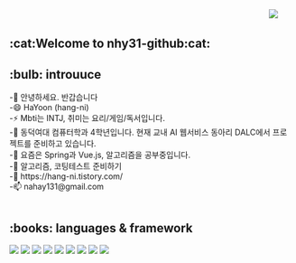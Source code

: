 <div align=right>
<a href="https://hits.seeyoufarm.com"><img src="https://hits.seeyoufarm.com/api/count/incr/badge.svg?url=https%3A%2F%2Fgithub.com%2Fnhy31&count_bg=%23E362B7&title_bg=%23969595&icon=superuser.svg&icon_color=%23E7E7E7&title=hits&edge_flat=false"/></a>
&nbsp;&nbsp;&nbsp;&nbsp;&nbsp;&nbsp;
</div>
<h2>:cat:Welcome to nhy31-github:cat: <br></h2>

<h2>:bulb: introuuce</h2>
-👯 안녕하세요. 반갑습니다 <br>
-😄 HaYoon (hang-ni) <br>
-⚡ Mbti는 INTJ, 취미는 요리/게임/독서입니다. <br>
-🔭 동덕여대 컴퓨터학과 4학년입니다. 현재 교내 AI 웹서비스 동아리 DALC에서 프로젝트를 준비하고 있습니다.<br>
-🌱 요즘은 Spring과 Vue.js, 알고리즘을 공부중입니다. <br>
-🤔 알고리즘, 코팅테스트 준비하기 <br>
-💬 https://hang-ni.tistory.com/ <br>
-📫 nahay131@gmail.com <br><br>
  
<h2>:books: languages & framework</h2>
<p>
<img src="https://img.shields.io/badge/Android-3DDC84?style=flat-square&logo=Android&logoColor=white"/>
<img src="https://img.shields.io/badge/Java-007396?style=flat-square&logo=Java&logoColor=white"/>
<img src="https://img.shields.io/badge/JavaScript-F7DF1E?style=flat-square&logo=JavaScript&logoColor=white"/>
<img src="https://img.shields.io/badge/HTML5-E34F26?style=flat-square&logo=HTML5&logoColor=white"/>
<img src="https://img.shields.io/badge/CSS3-1572B6?style=flat-square&logo=CSS3&logoColor=white"/>
<img src="https://img.shields.io/badge/Spring-6DB33F?style=flat-square&logo=Spring&logoColor=white"/>
<img src="https://img.shields.io/badge/Spring Boot-1572B6?style=flat-square&logo=Spring Boot&logoColor=white"/>
<img src="https://img.shields.io/badge/C-A8B9CC?style=flat-square&logo=C&logoColor=white"/>
<img src="https://img.shields.io/badge/Oracle-F80000?style=flat-square&logo=Oracle&logoColor=white"/>
 </p>




